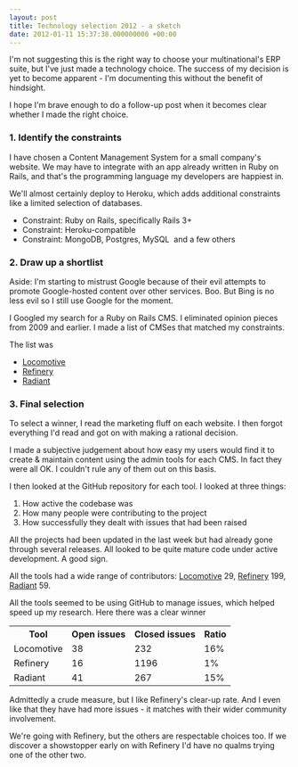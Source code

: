 ```yaml
---
layout: post
title: Technology selection 2012 - a sketch
date: 2012-01-11 15:37:38.000000000 +00:00
---
```

I'm not suggesting this is the right way to choose your multinational's ERP suite, but I've just made a technology choice. The success of my decision is yet to become apparent - I'm documenting this without the benefit of hindsight.

I hope I'm brave enough to do a follow-up post when it becomes clear whether I made the right choice.
<h3>1. Identify the constraints</h3>
I have chosen a Content Management System for a small company's website. We may have to integrate with an app already written in Ruby on Rails, and that's the programming language my developers are happiest in.

We'll almost certainly deploy to Heroku, which adds additional constraints like a limited selection of databases.
<ul>
	<li>Constraint: Ruby on Rails, specifically Rails 3+</li>
	<li>Constraint: Heroku-compatible</li>
	<li>Constraint: MongoDB, Postgres, MySQL  and a few others</li>
</ul>
<h3>2. Draw up a shortlist</h3>
Aside: I'm starting to mistrust Google because of their evil attempts to promote Google-hosted content over other services. Boo. But Bing is no less evil so I still use Google for the moment.

I Googled my search for a Ruby on Rails CMS. I eliminated opinion pieces from 2009 and earlier. I made a list of CMSes that matched my constraints.

The list was
<ul>
	<li><a href="http://www.locomotivecms.com/" target="_blank">Locomotive</a></li>
	<li><a href="http://refinerycms.com/" target="_blank">Refinery</a></li>
	<li><a href="http://radiantcms.org/" target="_blank">Radiant</a></li>
</ul>
<h3>3. Final selection</h3>
To select a winner, I read the marketing fluff on each website. I then forgot everything I'd read and got on with making a rational decision.

I made a subjective judgement about how easy my users would find it to create &amp; maintain content using the admin tools for each CMS. In fact they were all OK. I couldn't rule any of them out on this basis.

I then looked at the GitHub repository for each tool. I looked at three things:
<ol>
	<li>How active the codebase was</li>
	<li>How many people were contributing to the project</li>
	<li>How successfully they dealt with issues that had been raised</li>
</ol>
All the projects had been updated in the last week but had already gone through several releases. All looked to be quite mature code under active development. A good sign.

All the tools had a wide range of contributors: <a href="https://github.com/locomotivecms/engine" target="_blank">Locomotive</a> 29, <a href="https://github.com/resolve/refinerycms" target="_blank">Refinery</a> 199, <a href="https://github.com/radiant/radiant" target="_blank">Radiant</a> 59.

All the tools seemed to be using GitHub to manage issues, which helped speed up my research. Here there was a clear winner
<table>
<tbody>
<tr>
<th>Tool</th>
<th>Open issues</th>
<th>Closed issues</th>
<th>Ratio</th>
</tr>
<tr>
<td>Locomotive</td>
<td>38</td>
<td>232</td>
<td>16%</td>
</tr>
<tr>
<td>Refinery</td>
<td>16</td>
<td>1196</td>
<td>1%</td>
</tr>
<tr>
<td>Radiant</td>
<td>41</td>
<td>267</td>
<td>15%</td>
</tr>
</tbody>
</table>
Admittedly a crude measure, but I like Refinery's clear-up rate. And I even like that they have had more issues - it matches with their wider community involvement.

We're going with Refinery, but the others are respectable choices too. If we discover a showstopper early on with Refinery I'd have no qualms trying one of the other two.

&nbsp;
